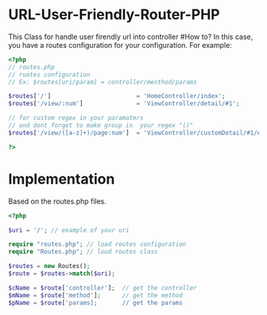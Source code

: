 # URL-User-Friendly-Router-PHP
This Class for handle user firendly url into controller
#How to?
In this case, you have a routes configuration for your configuration. For example:

```php
<?php
// routes.php
// ruotes configuration
// Ex: $routes[uri/param] = controller/menthod/params

$routes['/']                        = 'HomeController/index';
$routes['/view/:num']               = 'ViewController/detail/#1';

// for custom regex in your paramaters
// and dont forget to make group in  your regex "()" 
$routes['/view/([a-z]+)/page:num']  = 'ViewController/customDetail/#1/#2';

?>
```

# Implementation

Based on the routes.php files.

```php
<?php

$uri = '/'; // example of your uri

require "routes.php"; // load routes configuration
require "Routes.php"; // loud routes class

$routes = new Routes();
$route = $routes->match($uri);

$cName = $route['controller'];  // get the controller
$mName = $route['method'];      // get the method
$pName = $route['params];       // get the params

```


